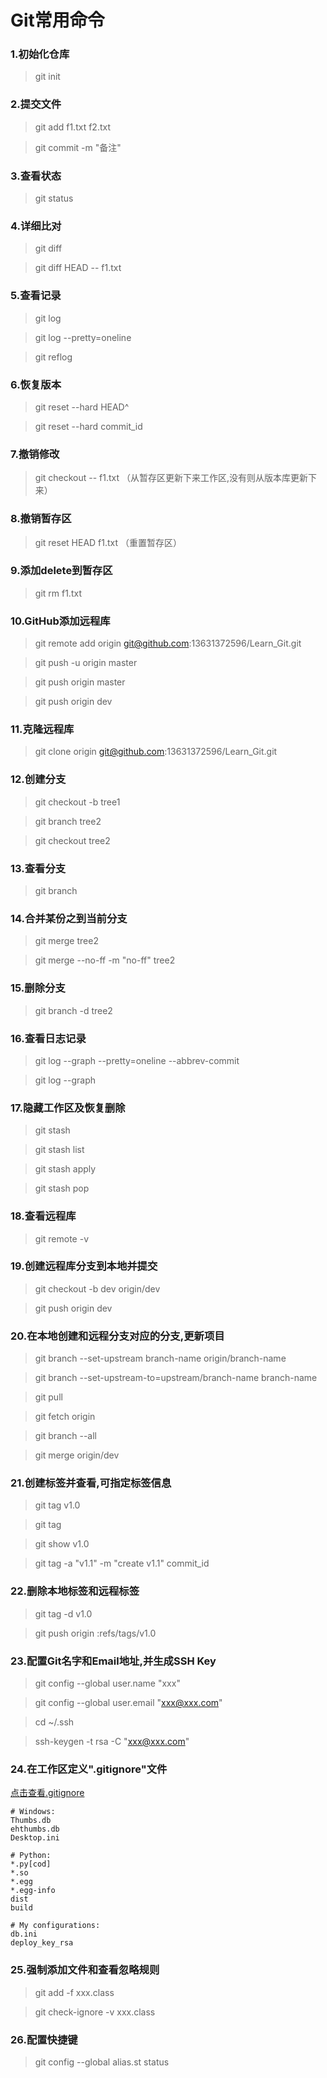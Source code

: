 # Git常用命令

###	1.初始化仓库
>git init

###	2.提交文件
>git add f1.txt f2.txt 

>git commit -m "备注"

###	3.查看状态
>git status

###	4.详细比对
>git diff

>git diff HEAD -- f1.txt 

###	5.查看记录
>git log

>git log --pretty=oneline

>git reflog

###	6.恢复版本
>git reset --hard HEAD^

>git reset --hard commit_id

###	7.撤销修改
>git checkout -- f1.txt	（从暂存区更新下来工作区,没有则从版本库更新下来）

###	8.撤销暂存区
>git reset HEAD f1.txt	（重置暂存区）

###	9.添加delete到暂存区
>git rm f1.txt

###	10.GitHub添加远程库
>git remote add origin git@github.com:13631372596/Learn_Git.git

>git push -u origin master

>git push origin master

>git push origin dev

### 11.克隆远程库
>git clone origin git@github.com:13631372596/Learn_Git.git

### 12.创建分支
>git checkout -b tree1

>git branch tree2

>git checkout tree2

### 13.查看分支
>git branch

### 14.合并某份之到当前分支
>git merge tree2

>git merge --no-ff -m "no-ff" tree2

### 15.删除分支
>git branch -d tree2

### 16.查看日志记录
>git log --graph --pretty=oneline --abbrev-commit 

>git log --graph

### 17.隐藏工作区及恢复删除
>git stash

>git stash list

>git stash apply

>git stash pop

### 18.查看远程库
>git remote -v

### 19.创建远程库分支到本地并提交
>git checkout -b dev origin/dev

>git push origin dev

### 20.在本地创建和远程分支对应的分支,更新项目
>git branch --set-upstream branch-name origin/branch-name

>git branch --set-upstream-to=upstream/branch-name branch-name

>git pull

>git fetch origin

>git branch --all

>git merge origin/dev

### 21.创建标签并查看,可指定标签信息
>git tag v1.0

>git tag

>git show v1.0

>git tag -a "v1.1" -m "create v1.1" commit_id

### 22.删除本地标签和远程标签
>git tag -d v1.0

>git push origin :refs/tags/v1.0

### 23.配置Git名字和Email地址,并生成SSH Key
>git config --global user.name "xxx"

>git config --global user.email "xxx@xxx.com"

>cd ~/.ssh

>ssh-keygen -t rsa -C "xxx@xxx.com"

### 24.在工作区定义".gitignore"文件
[点击查看.gitignore](https://github.com/github/gitignore)
	
	# Windows:
	Thumbs.db
	ehthumbs.db
	Desktop.ini

	# Python:
	*.py[cod]
	*.so
	*.egg
	*.egg-info
	dist
	build

	# My configurations:
	db.ini
	deploy_key_rsa

### 25.强制添加文件和查看忽略规则
>git add -f xxx.class

>git check-ignore -v xxx.class

### 26.配置快捷键
>git config --global alias.st status







